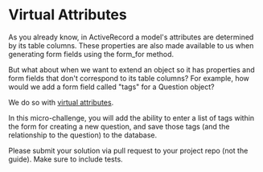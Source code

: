 # Virtual Attributes

As you already know, in ActiveRecord a model's attributes are determined by its table columns. These properties are also made available to us when generating form fields using the form_for method.

But what about when we want to extend an object so it has properties and form fields that don't correspond to its table columns? For example, how would we add a form field called "tags" for a Question object?

We do so with [virtual attributes](http://railscasts.com/episodes/16-virtual-attributes).

In this micro-challenge, you will add the ability to enter a list of tags within the form for creating a new question, and save those tags (and the relationship to the question) to the database.

Please submit your solution via pull request to your project repo (not the guide). Make sure to include tests.
